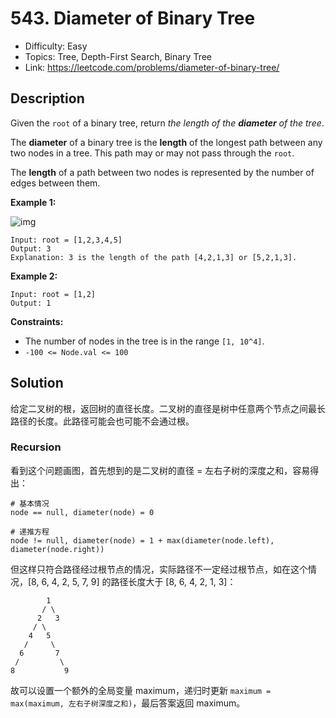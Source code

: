 # 543. Diameter of Binary Tree

- Difficulty: Easy
- Topics: Tree, Depth-First Search, Binary Tree
- Link: https://leetcode.com/problems/diameter-of-binary-tree/

## Description

Given the `root` of a binary tree, return _the length of the **diameter** of the tree_.

The **diameter** of a binary tree is the **length** of the longest path between any two nodes in a tree. This path may or may not pass through the `root`.

The **length** of a path between two nodes is represented by the number of edges between them.

**Example 1:**

![img](https://assets.leetcode.com/uploads/2021/03/06/diamtree.jpg)

```
Input: root = [1,2,3,4,5]
Output: 3
Explanation: 3 is the length of the path [4,2,1,3] or [5,2,1,3].
```

**Example 2:**

```
Input: root = [1,2]
Output: 1
```

**Constraints:**

- The number of nodes in the tree is in the range `[1, 10^4]`.
- `-100 <= Node.val <= 100`

## Solution

给定二叉树的根，返回树的直径长度。二叉树的直径是树中任意两个节点之间最长路径的长度。此路径可能会也可能不会通过根。

### Recursion

看到这个问题画图，首先想到的是二叉树的直径 = 左右子树的深度之和，容易得出：

```shell
# 基本情况
node == null, diameter(node) = 0

# 递推方程
node != null, diameter(node) = 1 + max(diameter(node.left), diameter(node.right))
```

但这样只符合路径经过根节点的情况，实际路径不一定经过根节点，如在这个情况，[8, 6, 4, 2, 5, 7, 9] 的路径长度大于 [8, 6, 4, 2, 1, 3]：

```shell
        1
       / \
      2   3
     / \
    4   5
   /     \
  6       7
 /         \
8           9
```

故可以设置一个额外的全局变量 maximum，递归时更新 `maximum = max(maximum, 左右子树深度之和)`，最后答案返回 maximum。
